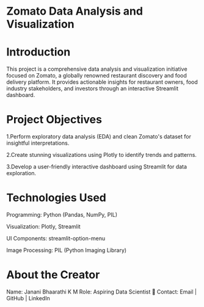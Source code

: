 # Zomato Data Analysis and Visualization
# Introduction
This project is a comprehensive data analysis and visualization initiative focused on Zomato, a globally renowned restaurant discovery and food delivery platform. It provides actionable insights for restaurant owners, food industry stakeholders, and investors through an interactive Streamlit dashboard.

# Project Objectives

1.Perform exploratory data analysis (EDA) and clean Zomato's dataset for insightful interpretations.

2.Create stunning visualizations using Plotly to identify trends and patterns.

3.Develop a user-friendly interactive dashboard using Streamlit for data exploration.

# Technologies Used

Programming: Python (Pandas, NumPy, PIL)

Visualization: Plotly, Streamlit

UI Components: streamlit-option-menu

Image Processing: PIL (Python Imaging Library)

# About the Creator

Name: Janani Bhaarathi K M
Role: Aspiring Data Scientist 🌟
Contact: Email | GitHub | LinkedIn


